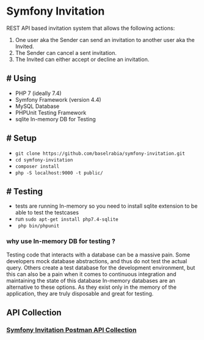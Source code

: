 # Symfony Invitation
REST API based invitation system that allows the following actions:
1. One user aka the Sender can send an invitation to another user aka the
Invited.
2. The Sender can cancel a sent invitation.
3. The Invited can either accept or decline an invitation.


## # Using
- PHP 7 (ideally 7.4) 
- Symfony Framework (version 4.4)
- MySQL Database
- PHPUnit Testing Framework
- sqlite In-memory DB for Testing

## # Setup
- `git clone https://github.com/baselrabia/symfony-invitation.git`
- `cd symfony-invitation`
- `composer install`
- `php -S localhost:9000 -t public/`


## # Testing
- tests are running In-memory
so you need to install sqlite extension to be able to test the testcases 
- run `sudo apt-get install php7.4-sqlite`
- ` php bin/phpunit`
### why use In-memory DB for testing ? 
Testing code that interacts with a database can be a massive pain. Some developers mock database abstractions, and thus do not test the actual query. Others create a test database for the development environment, but this can also be a pain when it comes to continuous integration and maintaining the state of this database
In-memory databases are an alternative to these options. As they exist only in the memory of the application, they are truly disposable and great for testing.
## API Collection
### [Symfony Invitation Postman API Collection](https://documenter.getpostman.com/view/21704805/2s83maLQwy)
